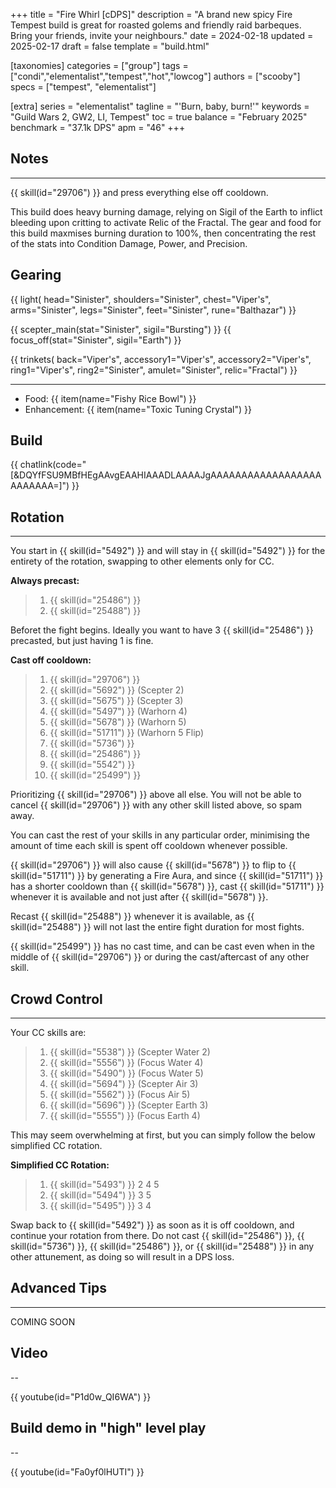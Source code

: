 +++
title = "Fire Whirl [cDPS]"
description = "A brand new spicy Fire Tempest build is great for roasted golems and friendly raid barbeques. Bring your friends, invite your neighbours."
date = 2024-02-18
updated = 2025-02-17
draft = false
template = "build.html"

[taxonomies]
categories = ["group"]
tags = ["condi","elementalist","tempest","hot","lowcog"]
authors = ["scooby"]
specs = ["tempest", "elementalist"]

[extra]
series = "elementalist"
tagline =  "'Burn, baby, burn!'"
keywords = "Guild Wars 2, GW2, LI, Tempest"
toc = true
balance = "February 2025"
benchmark = "37.1k DPS"
apm = "46"
+++

## Notes

---

{{ skill(id="29706") }} and press everything else off cooldown.

This build does heavy burning damage, relying on Sigil of the Earth to inflict bleeding upon critting to activate Relic of the Fractal. The gear and food for this build maxmises burning duration to 100%, then concentrating the rest of the stats into Condition Damage, Power, and Precision.

## Gearing

{{ light(
	head="Sinister",
	shoulders="Sinister",
	chest="Viper's",
	arms="Sinister",
	legs="Sinister",
	feet="Sinister",
	rune="Balthazar") }}

{{ scepter_main(stat="Sinister", sigil="Bursting") }}
{{ focus_off(stat="Sinister", sigil="Earth") }}

{{ trinkets(
	back="Viper's",
	accessory1="Viper's",
	accessory2="Viper's",
	ring1="Viper's",
	ring2="Sinister",
	amulet="Sinister",
	relic="Fractal") }}

---

- Food: {{ item(name="Fishy Rice Bowl") }}
- Enhancement: {{ item(name="Toxic Tuning Crystal") }}

## Build

{{ chatlink(code="[&DQYfFSU9MBfHEgAAvgEAAHIAAADLAAAAJgAAAAAAAAAAAAAAAAAAAAAAAAA=]") }}

## Rotation

---

You start in {{ skill(id="5492") }} and will stay in {{ skill(id="5492") }} for the entirety of the rotation, swapping to other elements only for CC.

**Always precast:**
> 1. {{ skill(id="25486") }}
> 2. {{ skill(id="25488") }}

Beforet the fight begins. Ideally you want to have 3 {{ skill(id="25486") }} precasted, but just having 1 is fine.

**Cast off cooldown:**
> 1. {{ skill(id="29706") }}
> 2. {{ skill(id="5692") }} (Scepter 2)
> 3. {{ skill(id="5675") }} (Scepter 3)
> 4. {{ skill(id="5497") }} (Warhorn 4)
> 5. {{ skill(id="5678") }} (Warhorn 5)
> 6. {{ skill(id="51711") }} (Warhorn 5 Flip)
> 7. {{ skill(id="5736") }}
> 8. {{ skill(id="25486") }}
> 9. {{ skill(id="5542") }}
> 10. {{ skill(id="25499") }}

Prioritizing {{ skill(id="29706") }} above all else. You will not be able to cancel {{ skill(id="29706") }} with any other skill listed above, so spam away.

You can cast the rest of your skills in any particular order, minimising the amount of time each skill is spent off cooldown whenever possible.

{{ skill(id="29706") }} will also cause {{ skill(id="5678") }} to flip to {{ skill(id="51711") }} by generating a Fire Aura, and since {{ skill(id="51711") }} has a shorter cooldown than {{ skill(id="5678") }}, cast {{ skill(id="51711") }} whenever it is available and not just after {{ skill(id="5678") }}.

Recast {{ skill(id="25488") }} whenever it is available, as {{ skill(id="25488") }} will not last the entire fight duration for most fights.

{{ skill(id="25499") }} has no cast time, and can be cast even when in the middle of {{ skill(id="29706") }} or during the cast/aftercast of any other skill.

## Crowd Control

---

Your CC skills are:
> 1. {{ skill(id="5538") }} (Scepter Water 2)
> 2. {{ skill(id="5556") }} (Focus Water 4)
> 3. {{ skill(id="5490") }} (Focus Water 5)
> 4. {{ skill(id="5694") }} (Scepter Air 3)
> 5. {{ skill(id="5562") }} (Focus Air 5)
> 6. {{ skill(id="5696") }} (Scepter Earth 3)
> 7. {{ skill(id="5555") }} (Focus Earth 4)

This may seem overwhelming at first, but you can simply follow the below simplified CC rotation.

**Simplified CC Rotation:**
> 1. {{ skill(id="5493") }} 2 4 5
> 2. {{ skill(id="5494") }} 3 5
> 3. {{ skill(id="5495") }} 3 4

Swap back to {{ skill(id="5492") }} as soon as it is off cooldown, and continue your rotation from there. Do not cast {{ skill(id="25486") }}, {{ skill(id="5736") }}, {{ skill(id="25486") }}, or {{ skill(id="25488") }} in any other attunement, as doing so will result in a DPS loss.

## Advanced Tips

---

COMING SOON

## Video

--

{{ youtube(id="P1d0w_QI6WA") }}

## Build demo in "high" level play

--

{{ youtube(id="Fa0yf0lHUTI") }}
